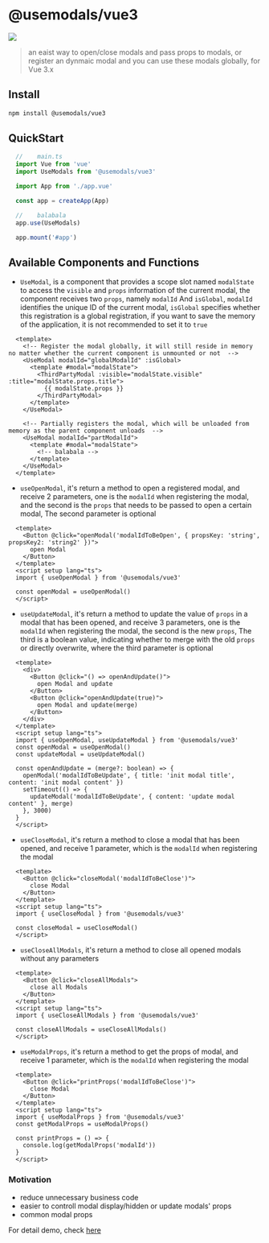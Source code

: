 # @usemodals/vue3

![](https://i.328888.xyz/2023/05/08/i1dV1H.png)

> an eaist way to open/close modals and pass props to modals, or register an dynmaic modal and you can use these modals globally, for Vue 3.x

## Install

```bash
npm install @usemodals/vue3
```

## QuickStart

```typescript
  //	main.ts
  import Vue from 'vue'
  import UseModals from '@usemodals/vue3'

  import App from './app.vue'

  const app = createApp(App)

  //	balabala
  app.use(UseModals)

  app.mount('#app')
  ```

## Available Components and Functions

- `UseModal`, is a component that provides a scope slot named `modalState` to access the `visible` and `props` information of the current modal, the component receives two `props`, namely `modalId` And `isGlobal`, `modalId` identifies the unique ID of the current modal, `isGlobal` specifies whether this registration is a global registration, if you want to save the memory of the application, it is not recommended to set it to `true`

```vue
  <template>
    <!-- Register the modal globally, it will still reside in memory no matter whether the current component is unmounted or not  -->
    <UseModal modalId="globalModalId" :isGlobal>
      <template #modal="modalState">
        <ThirdPartyModal :visible="modalState.visible" :title="modalState.props.title">
          {{ modalState.props }}
        </ThirdPartyModal>
      </template>
    </UseModal>

    <!-- Partially registers the modal, which will be unloaded from memory as the parent component unloads  -->
    <UseModal modalId="partModalId">
      <template #modal="modalState">
        <!-- balabala -->
      </template>
    </UseModal>
  </template>
  ```

- `useOpenModal`, it's return a method to open a registered modal, and receive 2 parameters, one is the `modalId` when registering the modal, and the second is the `props` that needs to be passed to open a certain modal, The second parameter is optional

```vue
  <template>
    <Button @click="openModal('modalIdToBeOpen', { propsKey: 'string', propsKey2: 'string2' })">
      open Modal
    </Button>
  </template>
  <script setup lang="ts">
  import { useOpenModal } from '@usemodals/vue3'

  const openModal = useOpenModal()
  </script>
  ```

- `useUpdateModal`, it's return a method to update the value of `props` in a modal that has been opened, and receive 3 parameters, one is the `modalId` when registering the modal, the second is the new `props`, The third is a boolean value, indicating whether to merge with the old `props` or directly overwrite, where the third parameter is optional

```vue
  <template>
    <div>    
      <Button @click="() => openAndUpdate()">
        open Modal and update
      </Button>
      <Button @click="openAndUpdate(true)">
        open Modal and update(merge)
      </Button>
    </div>
  </template>
  <script setup lang="ts">
  import { useOpenModal, useUpdateModal } from '@usemodals/vue3'
  const openModal = useOpenModal()
  const updateModal = useUpdateModal()

  const openAndUpdate = (merge?: boolean) => {
    openModal('modalIdToBeUpdate', { title: 'init modal title', content: 'init modal content' })
    setTimeout(() => {
      updateModal('modalIdToBeUpdate', { content: 'update modal content' }, merge)
    }, 3000)
  }
  </script>
  ```

- `useCloseModal`, it's return a method to close a modal that has been opened, and receive 1 parameter, which is the `modalId` when registering the modal

```vue
  <template>
    <Button @click="closeModal('modalIdToBeClose')">
      close Modal
    </Button>
  </template>
  <script setup lang="ts">
  import { useCloseModal } from '@usemodals/vue3'

  const closeModal = useCloseModal()
  </script>
  ```

- `useCloseAllModals`, it's return a method to close all opened modals without any parameters

```vue
  <template>
    <Button @click="closeAllModals">
      close all Modals
    </Button>
  </template>
  <script setup lang="ts">
  import { useCloseAllModals } from '@usemodals/vue3'

  const closeAllModals = useCloseAllModals()
  </script>
  ```

- `useModalProps`, it's return a method to get the props of modal, and receive 1 parameter, which is the `modalId` when registering the modal

```vue
  <template>
    <Button @click="printProps('modalIdToBeClose')">
      close Modal
    </Button>
  </template>
  <script setup lang="ts">
  import { useModalProps } from '@usemodals/vue3'
  const getModalProps = useModalProps()

  const printProps = () => {
    console.log(getModalProps('modalId'))
  }
  </script>
  ```

### Motivation

- reduce unnecessary business code
- easier to controll modal display/hidden or update modals' props
- common modal props

For detail demo, check [here](https://github.com/rwson/use-modal/tree/main/examples/vue3)

